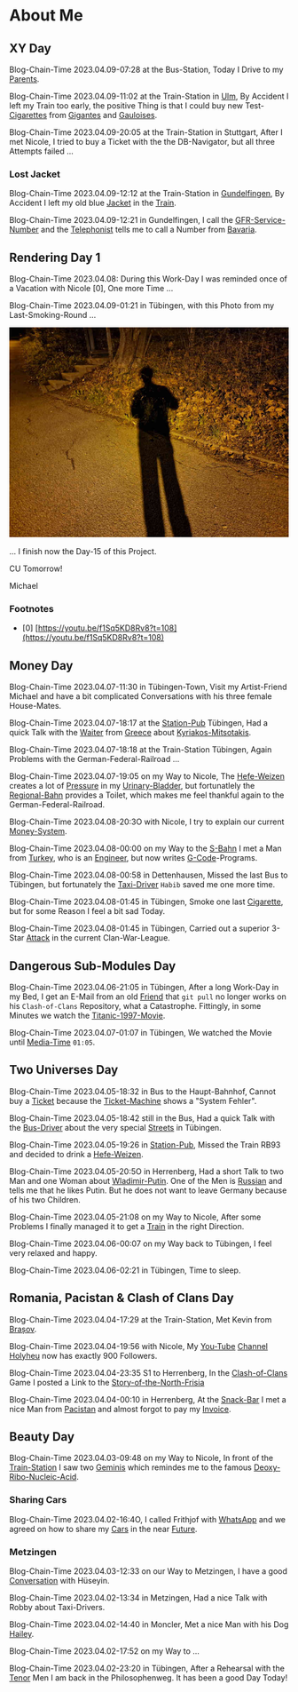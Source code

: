 # About Me


## XY Day

Blog-Chain-Time 2023.04.09-07:28 at the Bus-Station, Today I Drive to my [Parents](40000006.md).

Blog-Chain-Time 2023.04.09-11:02 at the Train-Station in [Ulm](140000014.md), By Accident I left my Train too early, the positive Thing is that I could buy new Test-[Cigarettes](100100002.md) from [Gigantes](100200000.md) and [Gauloises](100200001.md).

Blog-Chain-Time 2023.04.09-20:05 at the Train-Station in Stuttgart, After I met Nicole, I tried to buy a Ticket with the the DB-Navigator, but all three Attempts failed ...

### Lost Jacket

Blog-Chain-Time 2023.04.09-12:12 at the Train-Station in [Gundelfingen](140000016.md), By Accident I left my old blue [Jacket](204000001.md) in the [Train](8010004.md).

Blog-Chain-Time 2023.04.09-12:21 in Gundelfingen, I call the [GFR-Service-Number](8010005.md) and the [Telephonist](80000004.md) tells me to call a Number from [Bavaria](140000017.md).

## Rendering Day 1

Blog-Chain-Time 2023.04.08: During this Work-Day I was reminded once of a Vacation with Nicole [0], One more Time ...

Blog-Chain-Time 2023.04.09-01:21 in Tübingen, with this Photo from my Last-Smoking-Round ...

<img src="50000059.jpg" alt="Last-Smoking-Round" style="width:800px;"/>

... I finish now the Day-15 of this Project.

CU Tomorrow!

Michael

### Footnotes

- [0] [https://youtu.be/f1Sq5KD8Rv8?t=108](https://youtu.be/f1Sq5KD8Rv8?t=108)

## Money Day

Blog-Chain-Time 2023.04.07-11:30 in Tübingen-Town, Visit my Artist-Friend Michael and have a bit complicated Conversations with his three female House-Mates.

Blog-Chain-Time 2023.04.07-18:17 at the [Station-Pub](200000002.md) Tübingen, Had a quick Talk with the [Waiter](202000001.md) from [Greece](140000003.md) about [Kyriakos-Mitsotakis](70000004.md).

Blog-Chain-Time 2023.04.07-18:18 at the Train-Station Tübingen, Again Problems with the German-Federal-Railroad ...

Blog-Chain-Time 2023.04.07-19:05 on my Way to Nicole, The [Hefe-Weizen](203000001.md) creates a lot of [Pressure](10000008.md) in my [Urinary-Bladder](40100001.md), but fortunatlely the [Regional-Bahn](8010003.md) provides a Toilet, which makes me feel thankful again to the German-Federal-Railroad.

Blog-Chain-Time 2023.04.08-20:3O with Nicole, I try to explain our current [Money-System](130000003.md).

Blog-Chain-Time 2023.04.08-00:00 on my Way to the [S-Bahn](8010002.md) I met a Man from [Turkey](70000004.md), who is an [Engineer](202000002.md), but now writes [G-Code](9010002.md)-Programs. 

Blog-Chain-Time 2023.04.08-00:58 in Dettenhausen, Missed the last Bus to Tübingen, but fortunately the [Taxi-Driver](80000003.md) `Habib` saved me one more time.

Blog-Chain-Time 2023.04.08-01:45 in Tübingen, Smoke one last [Cigarette](100100001.md), but for some Reason I feel a bit sad Today.

Blog-Chain-Time 2023.04.08-01:45 in Tübingen, Carried out a superior 3-Star [Attack](160000001.md) in the current Clan-War-League.

## Dangerous Sub-Modules Day

Blog-Chain-Time 2023.04.06-21:05 in Tübingen, After a long Work-Day in my Bed, I get an E-Mail from an old [Friend](180000002.md) that `git pull` no longer works on his `Clash-of-Clans` Repository, what a Catastrophe. Fittingly, in some Minutes we watch the [Titanic-1997-Movie](200300001.md).

Blog-Chain-Time 2023.04.07-01:07 in Tübingen, We watched the Movie until [Media-Time](1000002.md) `01:05`.

## Two Universes Day

Blog-Chain-Time 2023.04.05-18:32 in Bus to the Haupt-Bahnhof, Cannot buy a [Ticket](404.md) because the [Ticket-Machine](404.md) shows a "System Fehler".

Blog-Chain-Time 2023.04.05-18:42 still in the Bus, Had a quick Talk with the [Bus-Driver](404.md) about the very special [Streets](404.md) in Tübingen.

Blog-Chain-Time 2023.04.05-19:26 in [Station-Pub](404.md), Missed the Train RB93 and decided to drink a [Hefe-Weizen](404.md).

Blog-Chain-Time 2023.04.05-20:5O in Herrenberg, Had a short Talk to two Man and one Woman about [Wladimir-Putin](70000002.md). One of the Men is [Russian](404.md) and tells me that he likes Putin. But he does not want to leave Germany because of his two Children.

Blog-Chain-Time 2023.04.05-21:08 on my Way to Nicole, After some Problems I finally managed it to get a [Train](404.md) in the right Direction.

Blog-Chain-Time 2023.04.06-00:07 on my Way back to Tübingen, I feel very relaxed and happy.

Blog-Chain-Time 2023.04.06-02:21 in Tübingen, Time to sleep.

## Romania, Pacistan & Clash of Clans Day

Blog-Chain-Time 2023.04.04-17:29 at the Train-Station, Met Kevin from [Brașov](140000001.md).

Blog-Chain-Time 2023.04.04-19:56 with Nicole, My [You-Tube](190000001.md) [Channel](190000003.md) [Holyheu](190000002.md) now has exactly 900 Followers.

Blog-Chain-Time 2023.04.04-23:35 S1 to Herrenberg, In the [Clash-of-Clans](3.md) Game I posted a Link to the [Story-of-the-North-Frisia](6.markdown)

Blog-Chain-Time 2023.04.04-00:10 in Herrenberg, At the [Snack-Bar](200000001.md) I met a nice Man from [Pacistan](140000002.md) and almost forgot to pay my [Invoice](130000002.md).

## Beauty Day

Blog-Chain-Time 2023.04.03-09:48 on my Way to Nicole, In front of the [Train-Station](8010001.md) I saw two [Geminis](40000002.md) which remindes me to the famous [Deoxy-Ribo-Nucleic-Acid](100000001.md).

### Sharing Cars

Blog-Chain-Time 2023.04.02-16:4O, I called Frithjof with [WhatsApp](9000047.md) and we agreed on how to share my [Cars](20000004.md) in the near [Future](10000004.md).

### Metzingen 

Blog-Chain-Time 2023.04.03-12:33 on our Way to Metzingen, I have a good [Conversation](404.md) with Hüseyin.

Blog-Chain-Time 2023.04.02-13:34 in Metzingen, Had a nice Talk with Robby about Taxi-Drivers.

Blog-Chain-Time 2023.04.02-14:40 in Moncler, Met a nice Man with his Dog [Hailey](773.md).

Blog-Chain-Time 2023.04.02-17:52 on my Way to ...

Blog-Chain-Time 2023.04.02-23:20 in Tübingen, After a Rehearsal with the [Tenor](90001001.md) Men I am back in the Philosophenweg. It has been a good Day Today!


